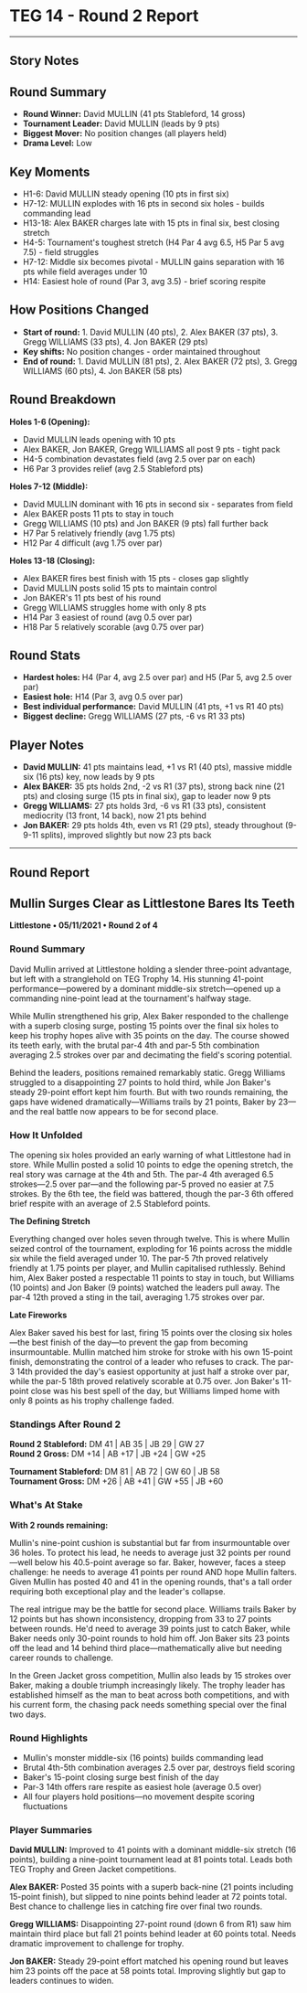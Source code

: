 # TEG 14 - Round 2 Report

---

## Story Notes

## Round Summary
- **Round Winner:** David MULLIN (41 pts Stableford, 14 gross)
- **Tournament Leader:** David MULLIN (leads by 9 pts)
- **Biggest Mover:** No position changes (all players held)
- **Drama Level:** Low

## Key Moments
- H1-6: David MULLIN steady opening (10 pts in first six)
- H7-12: MULLIN explodes with 16 pts in second six holes - builds commanding lead
- H13-18: Alex BAKER charges late with 15 pts in final six, best closing stretch
- H4-5: Tournament's toughest stretch (H4 Par 4 avg 6.5, H5 Par 5 avg 7.5) - field struggles
- H7-12: Middle six becomes pivotal - MULLIN gains separation with 16 pts while field averages under 10
- H14: Easiest hole of round (Par 3, avg 3.5) - brief scoring respite

## How Positions Changed
- **Start of round:** 1. David MULLIN (40 pts), 2. Alex BAKER (37 pts), 3. Gregg WILLIAMS (33 pts), 4. Jon BAKER (29 pts)
- **Key shifts:** No position changes - order maintained throughout
- **End of round:** 1. David MULLIN (81 pts), 2. Alex BAKER (72 pts), 3. Gregg WILLIAMS (60 pts), 4. Jon BAKER (58 pts)

## Round Breakdown
**Holes 1-6 (Opening):**
- David MULLIN leads opening with 10 pts
- Alex BAKER, Jon BAKER, Gregg WILLIAMS all post 9 pts - tight pack
- H4-5 combination devastates field (avg 2.5 over par on each)
- H6 Par 3 provides relief (avg 2.5 Stableford pts)

**Holes 7-12 (Middle):**
- David MULLIN dominant with 16 pts in second six - separates from field
- Alex BAKER posts 11 pts to stay in touch
- Gregg WILLIAMS (10 pts) and Jon BAKER (9 pts) fall further back
- H7 Par 5 relatively friendly (avg 1.75 pts)
- H12 Par 4 difficult (avg 1.75 over par)

**Holes 13-18 (Closing):**
- Alex BAKER fires best finish with 15 pts - closes gap slightly
- David MULLIN posts solid 15 pts to maintain control
- Jon BAKER's 11 pts best of his round
- Gregg WILLIAMS struggles home with only 8 pts
- H14 Par 3 easiest of round (avg 0.5 over par)
- H18 Par 5 relatively scorable (avg 0.75 over par)

## Round Stats
- **Hardest holes:** H4 (Par 4, avg 2.5 over par) and H5 (Par 5, avg 2.5 over par)
- **Easiest hole:** H14 (Par 3, avg 0.5 over par)
- **Best individual performance:** David MULLIN (41 pts, +1 vs R1 40 pts)
- **Biggest decline:** Gregg WILLIAMS (27 pts, -6 vs R1 33 pts)

## Player Notes
- **David MULLIN:** 41 pts maintains lead, +1 vs R1 (40 pts), massive middle six (16 pts) key, now leads by 9 pts
- **Alex BAKER:** 35 pts holds 2nd, -2 vs R1 (37 pts), strong back nine (21 pts) and closing surge (15 pts in final six), gap to leader now 9 pts
- **Gregg WILLIAMS:** 27 pts holds 3rd, -6 vs R1 (33 pts), consistent mediocrity (13 front, 14 back), now 21 pts behind
- **Jon BAKER:** 29 pts holds 4th, even vs R1 (29 pts), steady throughout (9-9-11 splits), improved slightly but now 23 pts back

---

## Round Report

## Mullin Surges Clear as Littlestone Bares Its Teeth
**Littlestone • 05/11/2021 • Round 2 of 4**

### Round Summary

David Mullin arrived at Littlestone holding a slender three-point advantage, but left with a stranglehold on TEG Trophy 14. His stunning 41-point performance—powered by a dominant middle-six stretch—opened up a commanding nine-point lead at the tournament's halfway stage.

While Mullin strengthened his grip, Alex Baker responded to the challenge with a superb closing surge, posting 15 points over the final six holes to keep his trophy hopes alive with 35 points on the day. The course showed its teeth early, with the brutal par-4 4th and par-5 5th combination averaging 2.5 strokes over par and decimating the field's scoring potential.

Behind the leaders, positions remained remarkably static. Gregg Williams struggled to a disappointing 27 points to hold third, while Jon Baker's steady 29-point effort kept him fourth. But with two rounds remaining, the gaps have widened dramatically—Williams trails by 21 points, Baker by 23—and the real battle now appears to be for second place.

### How It Unfolded

The opening six holes provided an early warning of what Littlestone had in store. While Mullin posted a solid 10 points to edge the opening stretch, the real story was carnage at the 4th and 5th. The par-4 4th averaged 6.5 strokes—2.5 over par—and the following par-5 proved no easier at 7.5 strokes. By the 6th tee, the field was battered, though the par-3 6th offered brief respite with an average of 2.5 Stableford points.

**The Defining Stretch**

Everything changed over holes seven through twelve. This is where Mullin seized control of the tournament, exploding for 16 points across the middle six while the field averaged under 10. The par-5 7th proved relatively friendly at 1.75 points per player, and Mullin capitalised ruthlessly. Behind him, Alex Baker posted a respectable 11 points to stay in touch, but Williams (10 points) and Jon Baker (9 points) watched the leaders pull away. The par-4 12th proved a sting in the tail, averaging 1.75 strokes over par.

**Late Fireworks**

Alex Baker saved his best for last, firing 15 points over the closing six holes—the best finish of the day—to prevent the gap from becoming insurmountable. Mullin matched him stroke for stroke with his own 15-point finish, demonstrating the control of a leader who refuses to crack. The par-3 14th provided the day's easiest opportunity at just half a stroke over par, while the par-5 18th proved relatively scorable at 0.75 over. Jon Baker's 11-point close was his best spell of the day, but Williams limped home with only 8 points as his trophy challenge faded.

### Standings After Round 2

**Round 2 Stableford:** DM 41 | AB 35 | JB 29 | GW 27  
**Round 2 Gross:** DM +14 | AB +17 | JB +24 | GW +25

**Tournament Stableford:** DM 81 | AB 72 | GW 60 | JB 58  
**Tournament Gross:** DM +26 | AB +41 | GW +55 | JB +60

### What's At Stake

**With 2 rounds remaining:**

Mullin's nine-point cushion is substantial but far from insurmountable over 36 holes. To protect his lead, he needs to average just 32 points per round—well below his 40.5-point average so far. Baker, however, faces a steep challenge: he needs to average 41 points per round AND hope Mullin falters. Given Mullin has posted 40 and 41 in the opening rounds, that's a tall order requiring both exceptional play and the leader's collapse.

The real intrigue may be the battle for second place. Williams trails Baker by 12 points but has shown inconsistency, dropping from 33 to 27 points between rounds. He'd need to average 39 points just to catch Baker, while Baker needs only 30-point rounds to hold him off. Jon Baker sits 23 points off the lead and 14 behind third place—mathematically alive but needing career rounds to challenge.

In the Green Jacket gross competition, Mullin also leads by 15 strokes over Baker, making a double triumph increasingly likely. The trophy leader has established himself as the man to beat across both competitions, and with his current form, the chasing pack needs something special over the final two days.

### Round Highlights
- Mullin's monster middle-six (16 points) builds commanding lead
- Brutal 4th-5th combination averages 2.5 over par, destroys field scoring
- Baker's 15-point closing surge best finish of the day
- Par-3 14th offers rare respite as easiest hole (average 0.5 over)
- All four players hold positions—no movement despite scoring fluctuations

### Player Summaries

**David MULLIN:** Improved to 41 points with a dominant middle-six stretch (16 points), building a nine-point tournament lead at 81 points total. Leads both TEG Trophy and Green Jacket competitions.

**Alex BAKER:** Posted 35 points with a superb back-nine (21 points including 15-point finish), but slipped to nine points behind leader at 72 points total. Best chance to challenge lies in catching fire over final two rounds.

**Gregg WILLIAMS:** Disappointing 27-point round (down 6 from R1) saw him maintain third place but fall 21 points behind leader at 60 points total. Needs dramatic improvement to challenge for trophy.

**Jon BAKER:** Steady 29-point effort matched his opening round but leaves him 23 points off the pace at 58 points total. Improving slightly but gap to leaders continues to widen.

